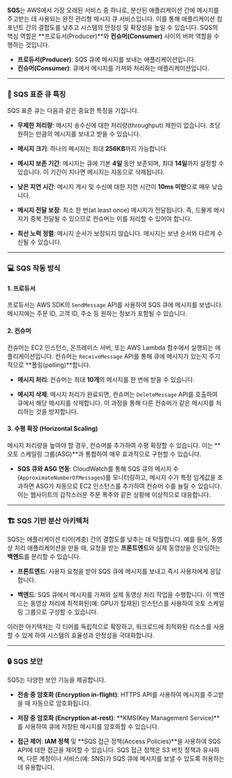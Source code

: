 
**SQS**는 AWS에서 가장 오래된 서비스 중 하나로, 분산된 애플리케이션 간에 메시지를 주고받는 데 사용되는 완전 관리형 메시지 큐 서비스입니다. 이를 통해 애플리케이션 컴포넌트 간의 결합도를 낮추고 시스템의 안정성 및 확장성을 높일 수 있습니다. SQS의 핵심 역할은 **프로듀서(Producer)**와 **컨슈머(Consumer)** 사이의 버퍼 역할을 수행하는 것입니다.

- **프로듀서(Producer)**: SQS 큐에 메시지를 보내는 애플리케이션입니다.
- **컨슈머(Consumer)**: 큐에서 메시지를 가져와 처리하는 애플리케이션입니다.

---

### 📝 SQS 표준 큐 특징

SQS 표준 큐는 다음과 같은 중요한 특징을 가집니다.

- **무제한 처리량**: 메시지 송수신에 대한 처리량(throughput) 제한이 없습니다. 초당 원하는 만큼의 메시지를 보내고 받을 수 있습니다.

- **메시지 크기**: 하나의 메시지는 최대 **256KB**까지 가능합니다.

- **메시지 보존 기간**: 메시지는 큐에 기본 **4일** 동안 보존되며, 최대 **14일**까지 설정할 수 있습니다. 이 기간이 지나면 메시지는 자동으로 삭제됩니다.

- **낮은 지연 시간**: 메시지 게시 및 수신에 대한 지연 시간이 **10ms 미만**으로 매우 낮습니다.

- **메시지 전달 보장**: 최소 한 번(at least once) 메시지가 전달됩니다. 즉, 드물게 메시지가 중복 전달될 수 있으므로 컨슈머는 이를 처리할 수 있어야 합니다.

- **최선 노력 정렬**: 메시지 순서가 보장되지 않습니다. 메시지는 보낸 순서와 다르게 수신될 수 있습니다.


---

### 💻 SQS 작동 방식

#### 1. 프로듀서

프로듀서는 AWS SDK의 `SendMessage` API를 사용하여 SQS 큐에 메시지를 보냅니다. 메시지에는 주문 ID, 고객 ID, 주소 등 원하는 정보가 포함될 수 있습니다.

#### 2. 컨슈머

컨슈머는 EC2 인스턴스, 온프레미스 서버, 또는 AWS Lambda 함수에서 실행되는 애플리케이션입니다. 컨슈머는 `ReceiveMessage` API를 통해 큐에 메시지가 있는지 주기적으로 **폴링(polling)**합니다.

- **메시지 처리**: 컨슈머는 최대 **10개**의 메시지를 한 번에 받을 수 있습니다.

- **메시지 삭제**: 메시지 처리가 완료되면, 컨슈머는 `DeleteMessage` API를 호출하여 큐에서 해당 메시지를 삭제합니다. 이 과정을 통해 다른 컨슈머가 같은 메시지를 처리하는 것을 방지합니다.

#### 3. 수평 확장 (Horizontal Scaling)

메시지 처리량을 높여야 할 경우, 컨슈머를 추가하여 수평 확장할 수 있습니다. 이는 **오토 스케일링 그룹(ASG)**과 통합하여 매우 효과적으로 구현할 수 있습니다.

- **SQS 큐와 ASG 연동**: CloudWatch를 통해 SQS 큐의 메시지 수(`ApproximateNumberOfMessages`)를 모니터링하고, 메시지 수가 특정 임계값을 초과하면 ASG가 자동으로 EC2 인스턴스를 추가하여 컨슈머 수를 늘릴 수 있습니다. 이는 웹사이트의 갑작스러운 주문 폭주와 같은 상황에 이상적으로 대응합니다.
    

---

### 🏗️ SQS 기반 분산 아키텍처

SQS는 애플리케이션 티어(계층) 간의 결합도를 낮추는 데 탁월합니다. 예를 들어, 동영상 처리 애플리케이션을 만들 때, 요청을 받는 **프론트엔드**와 실제 동영상을 인코딩하는 **백엔드**를 분리할 수 있습니다.

- **프론트엔드**: 사용자 요청을 받아 SQS 큐에 메시지를 보내고 즉시 사용자에게 응답합니다.

- **백엔드**: SQS 큐에서 메시지를 가져와 실제 동영상 처리 작업을 수행합니다. 이 백엔드는 동영상 처리에 최적화된(예: GPU가 탑재된) 인스턴스를 사용하여 오토 스케일링 그룹으로 구성할 수 있습니다.


이러한 아키텍처는 각 티어를 독립적으로 확장하고, 워크로드에 최적화된 리소스를 사용할 수 있게 하여 시스템의 효율성과 안정성을 극대화합니다.

---

### 🔒 SQS 보안

SQS는 다양한 보안 기능을 제공합니다.

- **전송 중 암호화 (Encryption in-flight)**: HTTPS API를 사용하여 메시지를 주고받을 때 자동으로 암호화됩니다.

- **저장 중 암호화 (Encryption at-rest)**: **KMS(Key Management Service)**를 사용하여 큐에 저장된 메시지를 암호화할 수 있습니다.

- **접근 제어**: **IAM 정책** 및 **SQS 접근 정책(Access Policies)**을 사용하여 SQS API에 대한 접근을 제어할 수 있습니다. SQS 접근 정책은 S3 버킷 정책과 유사하며, 다른 계정이나 서비스(예: SNS)가 SQS 큐에 메시지를 보낼 수 있도록 허용하는 데 유용합니다.